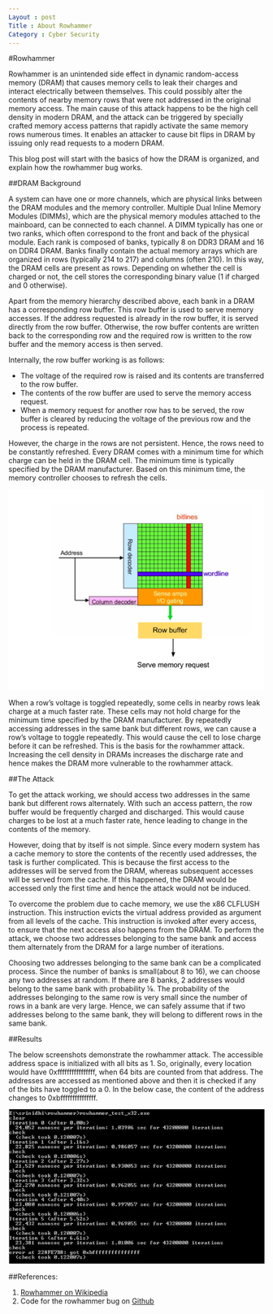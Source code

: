 ```yaml
---
Layout : post
Title : About Rowhammer
Category : Cyber Security
---
```


#Rowhammer

Rowhammer is an unintended side effect in dynamic random-access memory (DRAM) that causes memory cells to leak their charges and interact electrically between themselves. This could possibly alter the contents of nearby memory rows that were not addressed in the original memory access. The main cause of this attack happens to be the high cell density in modern DRAM, and the attack can be triggered by specially crafted memory access patterns that rapidly activate the same memory rows numerous times. It enables an attacker to cause bit flips in DRAM by issuing only read requests to a modern DRAM. 

This blog post will start with the basics of how the DRAM is organized, and explain how the rowhammer bug works.

##DRAM Background

A system can have one or more channels, which are physical links between the DRAM modules and the memory controller. Multiple Dual Inline Memory Modules (DIMMs), which are the physical memory modules attached to the mainboard, can be connected to each channel. A DIMM typically has one or two ranks, which often correspond to the front and back of the physical module. Each rank is composed of banks, typically 8 on DDR3 DRAM and 16 on
DDR4 DRAM. Banks finally contain the actual memory arrays which are organized in rows (typically 214 to 217) and columns (often 210). In this way, the DRAM cells are present as rows. Depending on whether the cell is charged or not, the cell stores the corresponding binary value (1 if charged and 0 otherwise).

Apart from the memory hierarchy described above, each bank in a DRAM has a corresponding row buffer. This row buffer is used to serve memory accesses. If the address requested is already in the row buffer, it is served directly from the row buffer. Otherwise, the row buffer contents are written back to the corresponding row and the required row is written to the row buffer and the memory access is then served.

Internally, the row buffer working is as follows:
* The voltage of the required row is raised and its contents are transferred to the row buffer.
* The contents of the row buffer are used to serve the memory access request.
* When a memory request for another row has to be served, the row buffer is cleared by reducing the voltage of the previous row and the process is repeated.

However, the charge in the rows are not persistent. Hence, the rows need to be constantly refreshed. Every DRAM comes with a minimum time for which charge can be held in the DRAM cell. The minimum time is typically specified by the DRAM manufacturer. Based on this minimum time, the memory controller chooses to refresh the cells.

![DRAM concept](https://github.com/Exebit18/Exebit18.github.io/blob/master/images/rowhammerimg1.jpg)

When a row’s voltage is toggled repeatedly, some cells in nearby rows leak charge at a much faster rate. These cells may not hold charge for the minimum time specified by the DRAM manufacturer. By repeatedly accessing addresses in the same bank but different rows, we can cause a row’s voltage to toggle repeatedly. This would cause the cell to lose charge before it can be refreshed. This is the basis for the rowhammer attack. Increasing the cell density in DRAMs increases the discharge rate and hence makes the DRAM more vulnerable to the rowhammer attack.

##The Attack

To get the attack working, we should access two addresses in the same bank but different rows alternately. With such an access pattern, the row buffer would be frequently charged and discharged. This would cause charges to be lost at a much faster rate, hence leading to change in the contents of the memory.

However, doing that by itself is not simple. Since every modern system has a cache memory to store the contents of the recently used addresses, the task is further complicated. This is because the first access to the addresses will be served from the DRAM, whereas subsequent accesses will be served from the cache. If this happened, the DRAM would be accessed only the first time and hence the attack would not be induced.

To overcome the problem due to cache memory, we use the x86 CLFLUSH instruction. This instruction evicts the virtual address provided as argument from all levels of the cache. This instruction is invoked after every access, to ensure that the next access also happens from the DRAM. To perform the attack, we choose two addresses belonging to the same bank and access them alternately from the DRAM for a large number of iterations.

Choosing two addresses belonging to the same bank can be a complicated process. Since the number of banks is small(about 8 to 16), we can choose any two addresses at random. If there are 8 banks, 2 addresses would belong to the same bank with probability ⅛. The probability of the addresses belonging to the same row is very small since the number of rows in a bank are very large. Hence, we can safely assume that if two addresses belong to the same bank, they will belong to different rows in the same bank.

##Results

The below screenshots demonstrate the rowhammer attack. The accessible address space is initialized with all bits as 1. So, originally, every location would have 0xffffffffffffffff, when 64 bits are counted from that address. The addresses are accessed as mentioned above and then it is checked if any of the bits have toggled to a 0.  In the below case, the content of the address changes to 0xbfffffffffffffff.

![output](https://github.com/Exebit18/Exebit18.github.io/blob/master/images/rowhammerimg2.jpg)

##References:
1. [Rowhammer on Wikipedia](https://en.wikipedia.org/wiki/Row_hammer)
2. Code for the rowhammer bug on [Github](https://en.wikipedia.org/wiki/Row_hammer)


